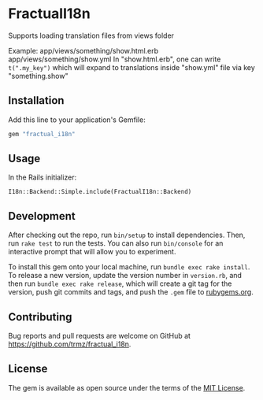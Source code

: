 # FractualI18n

Supports loading translation files from views folder

Example:
app/views/something/show.html.erb
app/views/something/show.yml
In "show.html.erb", one can write `t(".my_key")` which will expand to translations inside "show.yml" file
via key "something.show"

## Installation

Add this line to your application's Gemfile:

```ruby
gem "fractual_i18n"
```

## Usage

In the Rails initializer:

`I18n::Backend::Simple.include(FractualI18n::Backend)`

## Development

After checking out the repo, run `bin/setup` to install dependencies. Then, run `rake test` to run the tests. You can also run `bin/console` for an interactive prompt that will allow you to experiment.

To install this gem onto your local machine, run `bundle exec rake install`. To release a new version, update the version number in `version.rb`, and then run `bundle exec rake release`, which will create a git tag for the version, push git commits and tags, and push the `.gem` file to [rubygems.org](https://rubygems.org).

## Contributing

Bug reports and pull requests are welcome on GitHub at https://github.com/trmz/fractual_i18n.


## License

The gem is available as open source under the terms of the [MIT License](https://opensource.org/licenses/MIT).
